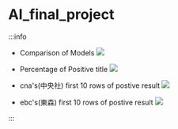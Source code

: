 # AI_final_project

:::info
* Comparison of Models
![](https://i.imgur.com/WcgQKNk.png)

* Percentage of Positive title 
![](https://i.imgur.com/iCBma8L.png)

* cna's(中央社) first 10 rows of postive result
![](https://i.imgur.com/LeitNtz.png)


* ebc's(東森) first 10 rows of postive result
![](https://i.imgur.com/0erNXWC.png)

:::
